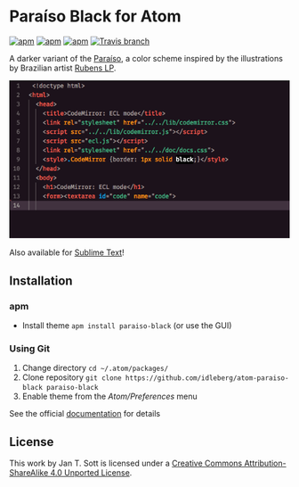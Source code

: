 # Paraíso Black for Atom

[![apm](https://img.shields.io/apm/l/paraiso-black.svg?style=flat-square)](https://atom.io/themes/paraiso-black)
[![apm](https://img.shields.io/apm/v/paraiso-black.svg?style=flat-square)](https://atom.io/themes/paraiso-black)
[![apm](https://img.shields.io/apm/dm/paraiso-black.png?style=flat-square)](https://atom.io/themes/paraiso-black)
[![Travis branch](https://img.shields.io/travis/idleberg/atom-paraiso-black/master.svg?style=flat-square)](https://travis-ci.org/idleberg/atom-paraiso-black)

A darker variant of the [Paraíso](https://github.com/idleberg/atom-paraiso-dark), a color scheme inspired by the illustrations by Brazilian artist [Rubens LP](http://www.rubenslp.com.br/).

![Screenshot](https://raw.githubusercontent.com/idleberg/atom-paraiso-black/master/screenshot.png)

Also available for [Sublime Text](https://github.com/idleberg/ParaisoBlack.tmTheme)!

## Installation

### apm

* Install theme `apm install paraiso-black` (or use the GUI)

### Using Git

1. Change directory `cd ~/.atom/packages/`
2. Clone repository `git clone https://github.com/idleberg/atom-paraiso-black paraiso-black`
3. Enable theme from the *Atom/Preferences* menu

See the official [documentation](https://atom.io/docs/latest/converting-a-text-mate-theme) for details

## License

This work by Jan T. Sott is licensed under a [Creative Commons Attribution-ShareAlike 4.0 Unported License](http://creativecommons.org/licenses/by-sa/4.0/deed.en_US).
